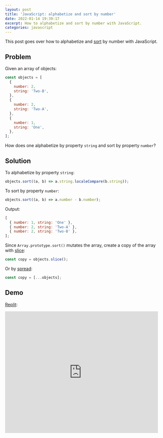 ```yaml
---
layout: post
title: 'JavaScript: alphabetize and sort by number'
date: 2022-01-14 19:39:17
excerpt: How to alphabetize and sort by number with JavaScript.
categories: javascript
---
```


This post goes over how to alphabetize and [sort](https://developer.mozilla.org/docs/Web/JavaScript/Reference/Global_Objects/Array/sort) by number with JavaScript.

## Problem

Given an array of objects:

```js
const objects = [
  {
    number: 2,
    string: 'Two-B',
  },
  {
    number: 2,
    string: 'Two-A',
  },
  {
    number: 1,
    string: 'One',
  },
];
```

How does one alphabetize by property `string` and sort by property `number`?

## Solution

To alphabetize by property `string`:

```js
objects.sort((a, b) => a.string.localeCompare(b.string));
```

To sort by property `number`:

```js
objects.sort((a, b) => a.number - b.number);
```

Output:

```js
[
  { number: 1, string: 'One' },
  { number: 2, string: 'Two-A' },
  { number: 2, string: 'Two-B' },
];
```

Since `Array.prototype.sort()` mutates the array, create a copy of the array with [slice](https://developer.mozilla.org/docs/Web/JavaScript/Reference/Global_Objects/Array/slice):

```js
const copy = objects.slice();
```

Or by [spread](https://developer.mozilla.org/docs/Web/JavaScript/Reference/Operators/Spread_syntax):

```js
const copy = [...objects];
```

## Demo

[Replit](https://replit.com/@remarkablemark/JavaScript-alphabetize-and-sort-by-number):

<iframe height="400px" width="100%" src="https://replit.com/@remarkablemark/JavaScript-alphabetize-and-sort-by-number?lite=true" scrolling="no" frameborder="no" allowtransparency="true" allowfullscreen="true" sandbox="allow-forms allow-pointer-lock allow-popups allow-same-origin allow-scripts allow-modals"></iframe>
